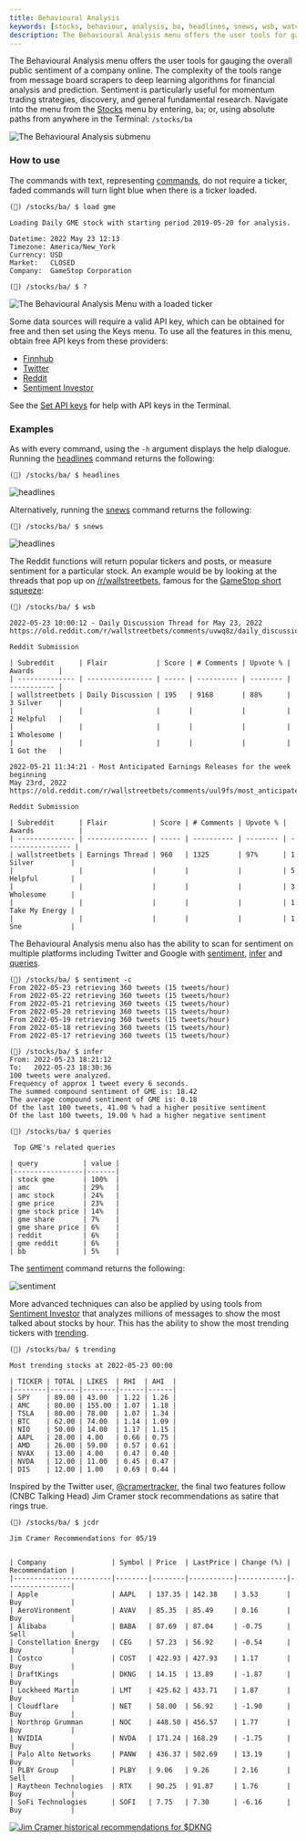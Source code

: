```yaml
---
title: Behavioural Analysis
keywords: [stocks, behaviour, analysis, ba, headlines, snews, wsb, watchlist, popular, spac, trending, stalking, bullbear, messages, inter, sentiment, Google, Twitter, Reddit, Stocktwits, SentimentInvestor, Cramer, Jim, mentions, regions, interest, queries, rise, trend, hist, jcrd, jctr]
description: The Behavioural Analysis menu offers the user tools for gauging the overall public sentiment of a company online. The complexity of the tools range from message board scrapers to deep learning algorithms for financial analysis and prediction. Sentiment is particularly useful for momentum trading strategies, discovery, and general fundamental research.
---
```


The Behavioural Analysis menu offers the user tools for gauging the overall public sentiment of a company online. The complexity of the tools range from message board scrapers to deep learning algorithms for financial analysis and prediction. Sentiment is particularly useful for momentum trading strategies, discovery, and general fundamental research. Navigate into the menu from the <a href="/terminal/guides/intros/stocks/" target="_blank" rel="noreferrer noopener">Stocks</a> menu by entering, `ba`; or, using absolute paths from anywhere in the Terminal: `/stocks/ba`

<img alt="The Behavioural Analysis submenu" src="https://user-images.githubusercontent.com/46355364/170242317-ae66ed0b-f2e8-4304-9231-ea833d01e0e2.png"></img>

### How to use

The commands with text, representing <a href="https://docs.openbb.co/terminal/guides/basics" target="_blank" rel="noreferrer noopener">commands</a>, do not require a ticker, faded commands will turn light blue when there is a ticker loaded.

```
(🦋) /stocks/ba/ $ load gme

Loading Daily GME stock with starting period 2019-05-20 for analysis.

Datetime: 2022 May 23 12:13
Timezone: America/New_York
Currency: USD
Market:   CLOSED
Company:  GameStop Corporation

(🦋) /stocks/ba/ $ ?
```

<img alt="The Behavioural Analysis Menu with a loaded ticker" src="https://user-images.githubusercontent.com/46355364/170242757-3e29f690-7d29-4fe2-9e14-889c43e3142e.png"></img>

Some data sources will require a valid API key, which can be obtained for free and then set using the Keys menu. To use all the features in this menu, obtain free API keys from these providers:

- <a href="https://finnhub.io/" target="_blank" rel="noreferrer noopener">Finnhub</a><br/>
- <a href="https://developer.twitter.com/" target="_blank" rel="noreferrer noopener">Twitter</a><br/>
- <a href="https://old.reddit.com/prefs/apps/" target="_blank" rel="noreferrer noopener">Reddit</a><br/>
- <a href="https://sentimentinvestor.com/" target="_blank" rel="noreferrer noopener">Sentiment
  Investor</a><br/>

See the <a href="/terminal/guides/advanced/api-keys" target="_blank" rel="noreferrer noopener">Set API keys</a> for help with API keys in the Terminal.

### Examples

As with every command, using the `-h` argument displays the help dialogue. Running the <a href="/terminal/reference/stocks/ba/headlines/" target="_blank" rel="noreferrer noopener">headlines</a> command returns the following:

```
(🦋) /stocks/ba/ $ headlines
```

<img alt="headlines" src="https://user-images.githubusercontent.com/46355364/170244924-ffe6cd15-8d17-4690-bf44-d2b496dbc310.png"></img>

Alternatively, running the <a href="/terminal/reference/stocks/ba/snews/" target="_blank" rel="noreferrer noopener">snews</a> command returns the following:

```
(🦋) /stocks/ba/ $ snews
```

<img alt="headlines" src="https://user-images.githubusercontent.com/46355364/170243359-9d1302f0-3394-4e05-8360-0e59a1cb6e54.png"></img>

The Reddit functions will return popular tickers and posts, or measure sentiment for a particular stock. An example would be by looking at the threads that pop up on <a href="https://www.reddit.com/r/wallstreetbets/" target="_blank" rel="noreferrer noopener">/r/wallstreetbets</a>, famous for the <a href="https://en.wikipedia.org/wiki/R/wallstreetbets" target="_blank" rel="noreferrer noopener">GameStop short squeeze</a>:

```
(🦋) /stocks/ba/ $ wsb

2022-05-23 10:00:12 - Daily Discussion Thread for May 23, 2022
https://old.reddit.com/r/wallstreetbets/comments/uvwq8z/daily_discussion_thread_for_may_23_2022/

Reddit Submission

| Subreddit      | Flair            | Score | # Comments | Upvote % | Awards      |
| -------------- | ---------------- | ----- | ---------- | -------- | ----------- |
| wallstreetbets | Daily Discussion | 195   | 9168       | 88%      | 3 Silver    |
|                |                  |       |            |          | 2 Helpful   |
|                |                  |       |            |          | 1 Wholesome |
|                |                  |       |            |          | 1 Got the   |

2022-05-21 11:34:21 - Most Anticipated Earnings Releases for the week beginning
May 23rd, 2022
https://old.reddit.com/r/wallstreetbets/comments/uul9fs/most_anticipated_earnings_releases_for_the_week/

Reddit Submission

| Subreddit      | Flair           | Score | # Comments | Upvote % | Awards           |
| -------------- | --------------- | ----- | ---------- | -------- | ---------------- |
| wallstreetbets | Earnings Thread | 960   | 1325       | 97%      | 1 Silver         |
|                |                 |       |            |          | 5 Helpful        |
|                |                 |       |            |          | 3 Wholesome      |
|                |                 |       |            |          | 1 Take My Energy |
|                |                 |       |            |          | 1 Sne            |
```

The Behavioural Analysis menu also has the ability to scan for sentiment on multiple platforms including Twitter and Google with <a href="/terminal/reference/stocks/ba/sentiment/" target="_blank" rel="noreferrer noopener">sentiment</a>, <a href="/terminal/reference/stocks/ba/infer/" target="_blank" rel="noreferrer noopener">infer</a> and <a href="/terminal/reference/stocks/ba/queries/" target="_blank" rel="noreferrer noopener">queries</a>.

```
(🦋) /stocks/ba/ $ sentiment -c
From 2022-05-23 retrieving 360 tweets (15 tweets/hour)
From 2022-05-22 retrieving 360 tweets (15 tweets/hour)
From 2022-05-21 retrieving 360 tweets (15 tweets/hour)
From 2022-05-20 retrieving 360 tweets (15 tweets/hour)
From 2022-05-19 retrieving 360 tweets (15 tweets/hour)
From 2022-05-18 retrieving 360 tweets (15 tweets/hour)
From 2022-05-17 retrieving 360 tweets (15 tweets/hour)

(🦋) /stocks/ba/ $ infer
From: 2022-05-23 18:21:12
To:   2022-05-23 18:30:36
100 tweets were analyzed.
Frequency of approx 1 tweet every 6 seconds.
The summed compound sentiment of GME is: 18.42
The average compound sentiment of GME is: 0.18
Of the last 100 tweets, 41.00 % had a higher positive sentiment
Of the last 100 tweets, 19.00 % had a higher negative sentiment

(🦋) /stocks/ba/ $ queries

 Top GME's related queries

| query           | value |
|-----------------|-------|
| stock gme       | 100%  |
| amc             | 29%   |
| amc stock       | 24%   |
| gme price       | 23%   |
| gme stock price | 14%   |
| gme share       | 7%    |
| gme share price | 6%    |
| reddit          | 6%    |
| gme reddit      | 6%    |
| bb              | 5%    |
```

The <a href="/terminal/reference/stocks/ba/sentiment/" target="_blank" rel="noreferrer noopener">sentiment</a> command returns the following:

<img alt="sentiment" src="https://user-images.githubusercontent.com/46355364/170243539-1ea3fc6a-d7ec-4991-a6bb-ed5879753328.png"></img>

More advanced techniques can also be applied by using tools from <a href="https://sentimentinvestor.com" target="_blank" rel="noreferrer noopener">Sentiment Investor</a> that analyzes millions of messages to show the most talked about stocks by hour. This has the ability to show the most trending tickers with <a href="/terminal/reference/stocks/ba/trending/" target="_blank" rel="noreferrer noopener">trending</a>.

```
(🦋) /stocks/ba/ $ trending

Most trending stocks at 2022-05-23 00:00

| TICKER | TOTAL | LIKES  | RHI  | AHI  |
|--------|-------|--------|------|------|
| SPY    | 89.00 | 43.00  | 1.22 | 1.26 |
| AMC    | 80.00 | 155.00 | 1.07 | 1.18 |
| TSLA   | 80.00 | 78.00  | 1.07 | 1.34 |
| BTC    | 62.00 | 74.00  | 1.14 | 1.09 |
| NIO    | 50.00 | 14.00  | 1.17 | 1.15 |
| AAPL   | 28.00 | 4.00   | 0.66 | 0.75 |
| AMD    | 26.00 | 59.00  | 0.57 | 0.61 |
| NVAX   | 13.00 | 4.00   | 0.47 | 0.40 |
| NVDA   | 12.00 | 11.00  | 0.45 | 0.47 |
| DIS    | 12.00 | 1.00   | 0.69 | 0.44 |
```

Inspired by the Twitter user, <a href="https://twitter.com/CramerTracker" target="_blank" rel="noreferrer noopener">@cramertracker</a>, the final two features follow (CNBC Talking Head) Jim Cramer stock recommendations as satire that rings true.

```
(🦋) /stocks/ba/ $ jcdr

Jim Cramer Recommendations for 05/19


| Company                | Symbol | Price  | LastPrice | Change (%) | Recommendation |
|------------------------|--------|--------|-----------|------------|----------------|
| Apple                  | AAPL   | 137.35 | 142.38    | 3.53       | Buy            |
| AeroVironment          | AVAV   | 85.35  | 85.49     | 0.16       | Buy            |
| Alibaba                | BABA   | 87.69  | 87.04     | -0.75      | Sell           |
| Constellation Energy   | CEG    | 57.23  | 56.92     | -0.54      | Buy            |
| Costco                 | COST   | 422.93 | 427.93    | 1.17       | Buy            |
| DraftKings             | DKNG   | 14.15  | 13.89     | -1.87      | Buy            |
| Lockheed Martin        | LMT    | 425.62 | 433.71    | 1.87       | Buy            |
| Cloudflare             | NET    | 58.00  | 56.92     | -1.90      | Buy            |
| Northrop Grumman       | NOC    | 448.50 | 456.57    | 1.77       | Buy            |
| NVIDIA                 | NVDA   | 171.24 | 168.29    | -1.75      | Buy            |
| Palo Alto Networks     | PANW   | 436.37 | 502.69    | 13.19      | Buy            |
| PLBY Group             | PLBY   | 9.06   | 9.26      | 2.16       | Sell           |
| Raytheon Technologies  | RTX    | 90.25  | 91.87     | 1.76       | Buy            |
| SoFi Technologies      | SOFI   | 7.75   | 7.30      | -6.16      | Buy            |
```

<a target="_blank" href="https://user-images.githubusercontent.com/46355364/170243863-f95dc515-c0d7-4ede-964d-f6ba41aec743.png"><img alt="Jim Cramer historical recommendations for $DKNG" src="https://user-images.githubusercontent.com/46355364/170243863-f95dc515-c0d7-4ede-964d-f6ba41aec743.png"></img></a>
